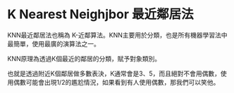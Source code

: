 # K Nearest Neighjbor 最近鄰居法
KNN最近鄰居法也稱為 K-近鄰算法。KNN主要用於分類，也是所有機器學習法中最簡單，使用最廣的演算法之一。

KNN原理為透過K個最近的鄰居的分類，賦予對象類別。

也就是透過附近K個鄰居做多數表決，K通常會是3、5，而且絕對不會用偶數，使用偶數可能會出現$1/2$的尷尬情況，如果看到有人使用偶數，那我們可以笑他。